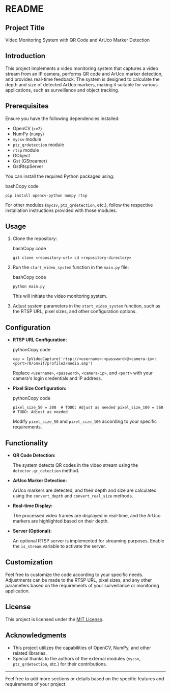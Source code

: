 README
======

Project Title
-------------

Video Monitoring System with QR Code and ArUco Marker Detection

Introduction
------------

This project implements a video monitoring system that captures a video stream from an IP camera, performs QR code and ArUco marker detection, and provides real-time feedback. The system is designed to calculate the depth and size of detected ArUco markers, making it suitable for various applications, such as surveillance and object tracking.

Prerequisites
-------------

Ensure you have the following dependencies installed:

*   OpenCV (`cv2`)
*   NumPy (`numpy`)
*   `mycsv` module
*   `ptz_qrdetection` module
*   `rtsp` module
*   GObject
*   Gst (GStreamer)
*   GstRtspServer

You can install the required Python packages using:

bashCopy code

`pip install opencv-python numpy rtsp`

For other modules (`mycsv`, `ptz_qrdetection`, etc.), follow the respective installation instructions provided with those modules.

Usage
-----

1.  Clone the repository:
    
    bashCopy code
    
    `git clone <repository-url> cd <repository-directory>`
    
2.  Run the `start_video_system` function in the `main.py` file:
    
    bashCopy code
    
    `python main.py`
    
    This will initiate the video monitoring system.
    
3.  Adjust system parameters in the `start_video_system` function, such as the RTSP URL, pixel sizes, and other configuration options.
    

Configuration
-------------

*   **RTSP URL Configuration:**
    
    pythonCopy code
    
    `cap = IpVideoCapture('rtsp://<username>:<password>@<camera-ip>:<port>/0/onvif/profile2/media.smp')`
    
    Replace `<username>`, `<password>`, `<camera-ip>`, and `<port>` with your camera's login credentials and IP address.
    
*   **Pixel Size Configuration:**
    
    pythonCopy code
    
    `pixel_size_50 = 280  # TODO: Adjust as needed pixel_size_100 = 560  # TODO: Adjust as needed`
    
    Modify `pixel_size_50` and `pixel_size_100` according to your specific requirements.
    

Functionality
-------------

*   **QR Code Detection:**
    
    The system detects QR codes in the video stream using the `detector.qr_detection` method.
    
*   **ArUco Marker Detection:**
    
    ArUco markers are detected, and their depth and size are calculated using the `convert_depth` and `convert_real_size` methods.
    
*   **Real-time Display:**
    
    The processed video frames are displayed in real-time, and the ArUco markers are highlighted based on their depth.
    
*   **Server (Optional):**
    
    An optional RTSP server is implemented for streaming purposes. Enable the `is_stream` variable to activate the server.
    

Customization
-------------

Feel free to customize the code according to your specific needs. Adjustments can be made to the RTSP URL, pixel sizes, and any other parameters based on the requirements of your surveillance or monitoring application.

License
-------

This project is licensed under the [MIT License](LICENSE).

Acknowledgments
---------------

*   This project utilizes the capabilities of OpenCV, NumPy, and other related libraries.
*   Special thanks to the authors of the external modules (`mycsv`, `ptz_qrdetection`, etc.) for their contributions.

* * *

Feel free to add more sections or details based on the specific features and requirements of your project.
